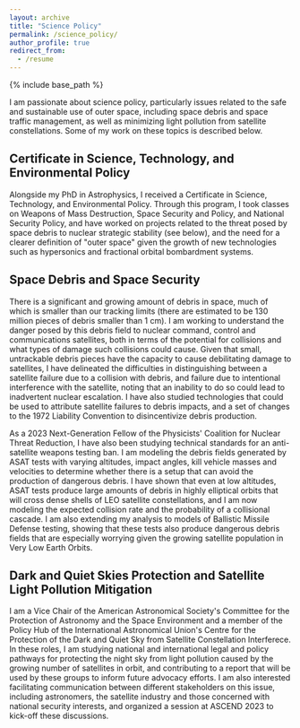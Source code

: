 ```yaml
---
layout: archive
title: "Science Policy"
permalink: /science_policy/
author_profile: true
redirect_from:
  - /resume
---
```


{% include base_path %}

I am passionate about science policy, particularly issues related to the safe and sustainable use of outer space, including space debris and space traffic management, as well as minimizing light pollution from satellite constellations. Some of my work on these topics is described below.

## Certificate in Science, Technology, and Environmental Policy

Alongside my PhD in Astrophysics, I received a Certificate in Science, Technology, and Environmental Policy. Through this program, I took classes on Weapons of Mass Destruction, Space Security and Policy, and National Security Policy, and have worked on projects related to the threat posed by space debris to nuclear strategic stability (see below), and the need for a clearer definition of "outer space" given the growth of new technologies such as hypersonics and fractional orbital bombardment systems.

## Space Debris and Space Security

There is a significant and growing amount of debris in space, much of which is smaller than our tracking limits (there are estimated to be 130 million pieces of debris smaller than 1 cm). I am working to understand the danger posed by this debris field to nuclear command, control and communications satellites, both in terms of the potential for collisions and what types of damage such collisions could cause. Given that small, untrackable debris pieces have the capacity to cause debilitating damage to satellites, I have delineated the difficulties in distinguishing between a satellite failure due to a collision with debris, and failure due to intentional interference with the satellite, noting that an inability to do so could lead to inadvertent nuclear escalation. I have also studied technologies that could be used to attribute satellite failures to debris impacts, and a set of changes to the 1972 Liability Convention to disincentivize debris production. 

As a 2023 Next-Generation Fellow of the Physicists' Coalition for Nuclear Threat Reduction, I have also been studying technical standards for an anti-satellite weapons testing ban. I am modeling the debris fields generated by ASAT tests with varying altitudes, impact angles, kill vehicle masses and velocities to determine whether there is a setup that can avoid the production of dangerous debris. I have shown that even at low altitudes, ASAT tests produce large amounts of debris in highly elliptical orbits that will cross dense shells of LEO satellite constellations, and I am now modeling the expected collision rate and the probability of a collisional cascade. I am also extending my analysis to models of Ballistic Missile Defense testing, showing that these tests also produce dangerous debris fields that are especially worrying given the growing satellite population in Very Low Earth Orbits.

## Dark and Quiet Skies Protection and Satellite Light Pollution Mitigation

I am a Vice Chair of the American Astronomical Society's Committee for the Protection of Astronomy and the Space Environment and a member of the Policy Hub of the International Astronomical Union's Centre for the Protection of the Dark and Quiet Sky from Satellite Constellation Interferece. In these roles, I am studying national and international legal and policy pathways for protecting the night sky from light pollution caused by the growing number of satellites in orbit, and contributing to a report that will be used by these groups to inform future advocacy efforts. I am also interested facilitating communication between different stakeholders on this issue, including astronomers, the satellite industry and those concerned with national security interests, and organized a session at ASCEND 2023 to kick-off these discussions.
